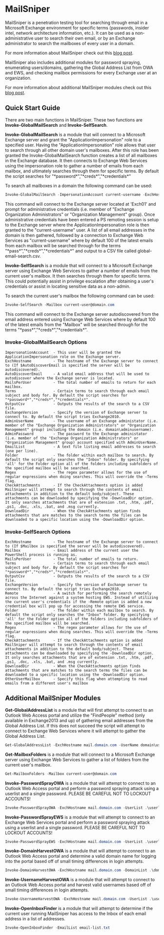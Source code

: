 # MailSniper
MailSniper is a penetration testing tool for searching through email in a Microsoft Exchange environment for specific terms (passwords, insider intel, network architecture information, etc.). It can be used as a non-administrative user to search their own email, or by an Exchange administrator to search the mailboxes of every user in a domain.

For more information about MailSniper check out this [blog post](http://www.blackhillsinfosec.com/?p=5296).

MailSniper also includes additional modules for password spraying, enumerating users/domains, gathering the Global Address List from OWA and EWS, and checking mailbox permissions for every Exchange user at an organization.

For more information about additional MailSniper modules check out this [blog post](http://www.blackhillsinfosec.com/?p=5330).

## Quick Start Guide
There are two main functions in MailSniper. These two functions are **Invoke-GlobalMailSearch** and **Invoke-SelfSearch**.

**Invoke-GlobalMailSearch** is a module that will connect to a Microsoft Exchange server and grant the "ApplicationImpersonation" role to a specified user. Having the "ApplicationImpersonation" role allows that user to search through all other domain user's mailboxes. After this role has been granted the Invoke-GlobalMailSearch function creates a list of all mailboxes in the Exchange database. It then connects to Exchange Web Services using the impersonation role to gather a number of emails from each mailbox, and ultimately searches through them for specific terms. By default the script searches for "\*password\*","\*creds\*","\*credentials\*"

To search all mailboxes in a domain the following command can be used:

```PowerShell
Invoke-GlobalMailSearch -ImpersonationAccount current-username -ExchHostname Exch01 -OutputCsv global-email-search.csv
```

This command will connect to the Exchange server located at 'Exch01' and prompt for administrative credentials (i.e. member of "Exchange Organization Administrators" or "Organization Management" group). Once administrative credentials have been entered a PS remoting session is setup to the Exchange server where the ApplicationImpersonation role is then granted to the "current-username" user. A list of all email addresses in the domain is then gathered, followed by a connection to Exchange Web Services as "current-username" where by default 100 of the latest emails from each mailbox will be searched through for the terms "\*pass\*","\*creds\*","\*credentials\*" and output to a CSV file called global-email-search.csv.

**Invoke-SelfSearch** is a module that will connect to a Microsoft Exchange server using Exchange Web Services to gather a number of emails from the current user's mailbox. It then searches through them for specific terms. This could potentially assist in privilege escalation after obtaining a user's credentials or assist in locating sensitive data as a non-admin.

To search the current user's mailbox the following command can be used:

```PowerShell
Invoke-SelfSearch -Mailbox current-user@domain.com
```

This command will connect to the Exchange server autodiscovered from the email address entered using Exchange Web Services where by default 100 of the latest emails from the "Mailbox" will be searched through for the terms "\*pass\*","\*creds\*","\*credentials\*".

### Invoke-GlobalMailSearch Options
```
ImpersonationAccount  - This user will be granted the ApplicationImpersonation role on the Exchange server.
ExchHostname          - The hostname of the Exchange server to connect to (If $AutoDiscoverEmail is specified the server will be autodiscovered).
AutoDiscoverEmail     - A valid email address that will be used to autodiscover where the Exchange server is located.
MailsPerUser          - The total number of emails to return for each mailbox.
Terms                 - Certain terms to search through each email subject and body for. By default the script searches for "*password*","*creds*","*credentials*".
OutputCsv             - Outputs the results of the search to a CSV file.
ExchangeVersion       - Specify the version of Exchange server to connect to. By default the script tries Exchange2010.
AdminUserName         - The username of an Exchange administator (i.e. member of the "Exchange Organization Administrators" or "Organization Management" group) including the domain (i.e. domain\adminusername).
AdminPassword         - The password to the Exchange administator (i.e. member of the "Exchange Organization Administrators" or "Organization Management" group) account specified with AdminUserName.
EmailList             - A text file listing email addresses to search (one per line).
Folder                - The folder within each mailbox to search. By default the script only searches the "Inbox" folder. By specifying 'all' for the Folder option all of the folders including subfolders of the specified mailbox will be searched.
Regex                 - The regex parameter allows for the use of regular expressions when doing searches. This will override the -Terms flag.
CheckAttachments      - If the CheckAttachments option is added MailSniper will attempt to search through the contents of email attachements in addition to the default body/subject. These attachments can be downloaded by specifying the -DownloadDir option. It only searches attachments that are of extension .txt, .htm, .pdf, .ps1, .doc, .xls, .bat, and .msg currently.
DownloadDir           - When the CheckAttachments option finds attachments that are matches to the search terms the files can be downloaded to a specific location using the -DownloadDir option. 
```
### Invoke-SelfSearch Options
```
ExchHostname          - The hostname of the Exchange server to connect to (If $Mailbox is specified the server will be autodiscovered).
Mailbox               - Email address of the current user the PowerShell process is running as.
MailsPerUser          - The total number of emails to return.
Terms                 - Certain terms to search through each email subject and body for. By default the script searches for "*password*","*creds*","*credentials*".
OutputCsv             - Outputs the results of the search to a CSV file.
ExchangeVersion       - Specify the version of Exchange server to connect to. By default the script tries Exchange2010.
Remote                - A switch for performing the search remotely across the Internet against a system hosting EWS. Instead of utilizing the current user's credentials if the -Remote option is added a new credential box will pop up for accessing the remote EWS service. 
Folder                - The folder within each mailbox to search. By default the script only searches the "Inbox" folder. By specifying 'all' for the Folder option all of the folders including subfolders of the specified mailbox will be searched.
Regex                 - The regex parameter allows for the use of regular expressions when doing searches. This will override the -Terms flag.
CheckAttachments      - If the CheckAttachments option is added MailSniper will attempt to search through the contents of email attachements in addition to the default body/subject. These attachments can be downloaded by specifying the -DownloadDir option. It only searches attachments that are of extension .txt, .htm, .pdf, .ps1, .doc, .xls, .bat, and .msg currently.
DownloadDir           - When the CheckAttachments option finds attachments that are matches to the search terms the files can be downloaded to a specific location using the -DownloadDir option. 
OtherUserMailbox      - Specify this flag when attempting to read emails from a different user's mailbox 
```
## Additional MailSniper Modules
**Get-GlobalAddressList** is a module that will first attempt to connect to an Outlook Web Access portal and utilize the "FindPeople" method (only available in Exchange2013 and up) of gathering email addresses from the Global Address List. If this does not succeed the script will attempt to connect to Exchange Web Services where it will attempt to gather the Global Address List. 
```PowerShell
Get-GlobalAddressList -ExchHostname mail.domain.com -UserName domain\username -Password Fall2016 -OutFile global-address-list.txt
```
**Get-MailboxFolders** is a module that will connect to a Microsoft Exchange server using Exchange Web Services to gather a list of folders from the current user's mailbox. 
```PowerShell
Get-MailboxFolders -Mailbox current-user@domain.com
```
**Invoke-PasswordSprayOWA** is a module that will attempt to connect to an Outlook Web Access portal and perform a password spraying attack using a userlist and a single password. PLEASE BE CAREFUL NOT TO LOCKOUT ACCOUNTS!
```PowerShell
Invoke-PasswordSprayOWA -ExchHostname mail.domain.com -UserList .\userlist.txt -Password Fall2016 -Threads 15 -OutFile owa-sprayed-creds.txt
```
**Invoke-PasswordSprayEWS** is a module that will attempt to connect to an Exchange Web Services portal and perform a password spraying attack using a userlist and a single password. PLEASE BE CAREFUL NOT TO LOCKOUT ACCOUNTS!
```PowerShell
Invoke-PasswordSprayEWS -ExchHostname mail.domain.com -UserList .\userlist.txt -Password Fall2016 -Threads 15 -OutFile sprayed-ews-creds.txt
```
**Invoke-DomainHarvestOWA** is a module that will attempt to connect to an Outlook Web Access portal and determine a valid domain name for logging into the portal based off of small timing differences in login attempts.
```PowerShell
Invoke-DomainHarvestOWA -ExchHostname mail.domain.com -DomainList .\domainlist.txt -OutFile potentially-valid-domains.txt
```
**Invoke-UsernameHarvestOWA** is a module that will attempt to connect to an Outlook Web Access portal and harvest valid usernames based off of small timing differences in login attempts.
```PowerShell
Invoke-UsernameHarvestOWA -ExchHostname mail.domain.com -UserList .\userlist.txt -Threads 1 -OutFile owa-valid-users.txt
```
**Invoke-OpenInboxFinder** is a module that will attempt to determine if the current user running MailSniper has access to the Inbox of each email address in a list of addresses.
```PowerShell
Invoke-OpenInboxFinder -EmailList email-list.txt
```
